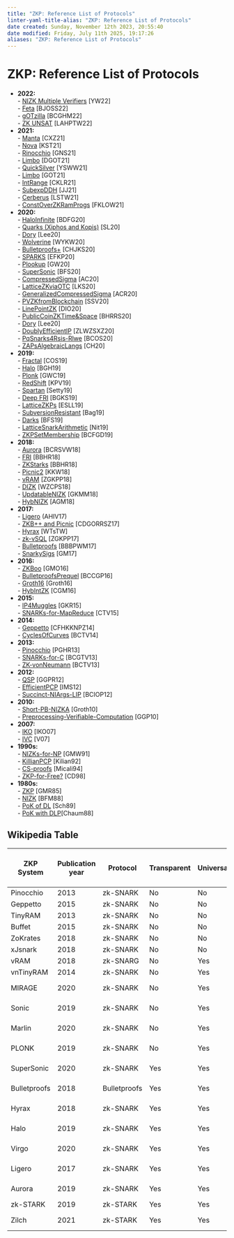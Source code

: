 ```yaml
---
title: "ZKP: Reference List of Protocols"
linter-yaml-title-alias: "ZKP: Reference List of Protocols"
date created: Sunday, November 12th 2023, 20:55:40
date modified: Friday, July 11th 2025, 19:17:26
aliases: "ZKP: Reference List of Protocols"
---
```


# ZKP: Reference List of Protocols

- **2022:**  
	  - [NIZK Multiple Verifiers](https://ia.cr/2022/063) [YW22]  
	  - [Feta](https://ia.cr/2022/082) [BJOSS22]  
	  - [gOTzilla](https://ia.cr/2022/170) [BCGHM22]  
	  - [ZK UNSAT](https://ia.cr/2022/206) [LAHPTW22]
- **2021:**  
	  - [Manta](https://ia.cr/2021/743) [CXZ21]  
	  - [Nova](https://ia.cr/2021/370) [KST21]  
	  - [Rinocchio](https://ia.cr/2021/322) [GNS21]  
	  - [Limbo](https://ia.cr/2021/215) [DGOT21]  
	  - [QuickSilver](https://ia.cr/2021/076) [YSWW21]  
	  - [Limbo](https://ia.cr/2021/215) [GOT21]  
	  - [IntRange](https://ia.cr/2021/540) [CKLR21]  
	  - [SubexpDDH](https://ia.cr/2021/514) [JJ21]  
	  - [Cerberus](https://ia.cr/2021/030) [LSTW21]  
	  - [ConstOverZKRamProgs](https://ia.cr/2021/979) [FKLOW21]
- **2020:**  
	  - [HaloInfinite](https://ia.cr/2020/1536) [BDFG20]  
	  - [Quarks (Xiphos and Kopis)](https://ia.cr/2020/1275) [SL20]  
	  - [Dory](https://ia.cr/2020/1274) [Lee20]  
	  - [Wolverine](https://ia.cr/2020/925) [WYKW20]  
	  - [Bulletproofs+](https://ia.cr/2020/735) [CHJKS20]  
	  - [SPARKS](https://ia.cr/2020/994) [EFKP20]  
	  - [Plookup](https://ia.cr/2020/315) [GW20]  
	  - [SuperSonic](https://ia.cr/2019/1229) [BFS20]  
	  - [CompressedSigma](https://ia.cr/2020/152) [AC20]  
	  - [LatticeZKviaOTC](https://ia.cr/2020/1448) [LKS20]  
	  - [GeneralizedCompressedSigma](https://ia.cr/2020/1447) [ACR20]  
	  - [PVZKfromBlockchain](https://ia.cr/2020/1435) [SSV20]  
	  - [LinePointZK](https://ia.cr/2020/1446) [DIO20]  
	  - [PublicCoinZKTime&Space](https://ia.cr/2020/1425) [BHRRS20]  
	  - [Dory](https://ia.cr/2020/1274) [Lee20]  
	  - [DoublyEfficientIP](https://ia.cr/2020/1247) [ZLWZSXZ20]  
	  - [PqSnarks4Rsis-Rlwe](https://ia.cr/2020/1190) [BCOS20]  
	  - [ZAPsAlgebraicLangs](https://ia.cr/2020/286) [CH20]
- **2019:**  
	  - [Fractal](https://ia.cr/2019/1076) [COS19]  
	  - [Halo](https://ia.cr/2019/1021) [BGH19]  
	  - [Plonk](https://ia.cr/2019/953) [GWC19]  
	  - [RedShift](https://ia.cr/2019/1400) [KPV19]  
	  - [Spartan](https://ia.cr/2019/550) [Setty19]  
	  - [Deep FRI](https://arxiv.org/abs/1903.12243) [BGKS19]  
	  - [LatticeZKPs](https://ia.cr/2019/445) [ESLL19]  
	  - [SubversionResistant](https://ia.cr/2019/1162) [Bag19]  
	  - [Darks](https://ia.cr/2019/1229) [BFS19]  
	  - [LatticeSnarkArithmetic](https://ia.cr/2019/1251) [Nit19]  
	  - [ZKPSetMembership](https://ia.cr/2019/1255) [BCFGD19]
- **2018:**  
	  - [Aurora](https://ia.cr/2018/828) [BCRSVW18]  
	  - [FRI](https://doi.org/10.4230/LIPIcs.ICALP.2018.14) [BBHR18]  
	  - [ZKStarks](https://ia.cr/2018/046) [BBHR18]  
	  - [Picnic2](https://ia.cr/2018/475) [KKW18]  
	  - [vRAM](https://doi.org/10.1109/SP.2018.00013) [ZGKPP18]  
	  - [DIZK](https://ia.cr/2018/691) [WZCPS18]  
	  - [UpdatableNIZK](https://ia.cr/2018/280) [GKMM18]  
	  - [HybNIZK](https://ia.cr/2018/557) [AGM18]
- **2017:**  
	  - [Ligero](https://acmccs.github.io/papers/p2087-amesA.pdf) (AHIV17)  
	  - [ZKB++ and Picnic](https://ia.cr/2017/279) [CDGORRSZ17]  
	  - [Hyrax](https://ia.cr/2017/1132) [WTsTW]  
	  - [zk-vSQL](https://ia.cr/2017/1146) [ZGKPP17]  
	  - [Bulletproofs](https://ia.cr/2017/1066) [BBBPWM17]  
	  - [SnarkySigs](https://ia.cr/2017/540) [GM17]
- **2016:**  
	  - [ZKBoo](https://ia.cr/2016/163) [GMO16]  
	  - [BulletproofsPrequel](https://ia.cr/2016/263) [BCCGP16]  
	  - [Groth16](https://ia.cr/2016/260) [Groth16]  
	  - [HybIntZK](<https://ia.cr/2016/583>) [CGM16]
- **2015:**  
	  - [IP4Muggles](https://eccc.weizmann.ac.il/report/2017/108/) [GKR15]  
	  - [SNARKs-for-MapReduce](https://ia.cr/2015/377) [CTV15]
- **2014:**  
	  - [Geppetto](https://ia.cr/2014/976) [CFHKKNPZ14]  
	  - [CyclesOfCurves](https://ia.cr/2014/595) [BCTV14]
- **2013:**  
	  - [Pinocchio](https://ia.cr/2013/279) [PGHR13]  
	  - [SNARKs-for-C](https://ia.cr/2013/507) [BCGTV13]  
	  - [ZK-vonNeumann](https://ia.cr/2013/879) [BCTV13]
- **2012:**  
	  - [QSP](https://ia.cr/2012/215) [GGPR12]  
	  - [EfficientPCP](https://doi.org/10.1007/978-3-642-28914-9_9) [IMS12]  
	  - [Succinct-NIArgs-LIP](https://ia.cr/2012/718) [BCIOP12]
- **2010:**  
	  - [Short-PB-NIZKA](https://www.iacr.org/archive/asiacrypt2010/6477323/6477323.pdf) [Groth10]  
	  - [Preprocessing-Verifiable-Computation](https://ia.cr/2009/547) [GGP10]
- **2007:**  
	  - [IKO](https://web.cs.ucla.edu/~rafail/PUBLIC/79.pdf) [IKO07]  
	  - [IVC](https://dspace.mit.edu/bitstream/handle/1721.1/38663/163581090-MIT.pdf) [V07]
- **1990s:**  
	  - [NIZKs-for-NP](https://doi.org/10.1145/116825.116852) [GMW91]  
	  - [KillianPCP](https://people.csail.mit.edu/vinodv/6892-Fall2013/efficientargs.pdf) [Kilian92]  
	  - [CS-proofs](https://doi.org/10.1137/S0097539795284959) [Micali94]  
	  - [ZKP-for-Free?](https://doi.org/10.7146/brics.v4i27.18953) [CD98]
- **1980s:**  
	  - [ZKP](https://doi.org/10.1137/0218012) [GMR85]  
	  - [NIZK](https://doi.org/10.1145/62212.62222) [BFM88]  
	  - [PoK of DL](https://doi.org/10.1007/0-387-34805-0_22) [Sch89]  
	  - [PoK with DLP](https://doi.org/10.1007/3-540-39118-5_13)[Chaum88]

## Wikipedia Table

| ZKP System      | Publication year | Protocol   | Transparent | Universal | Plausibly Post-Quantum Secure | Programming Paradigm   |
|-----------------|-------------------|------------|-------------|-----------|-------------------------------|------------------------|
| Pinocchio       | 2013              | zk-SNARK   | No          | No        | No                            | Procedural             |
| Geppetto        | 2015              | zk-SNARK   | No          | No        | No                            | Procedural             |
| TinyRAM         | 2013              | zk-SNARK   | No          | No        | No                            | Procedural             |
| Buffet          | 2015              | zk-SNARK   | No          | No        | No                            | Procedural             |
| ZoKrates        | 2018              | zk-SNARK   | No          | No        | No                            | Procedural             |
| xJsnark         | 2018              | zk-SNARK   | No          | No        | No                            | Procedural             |
| vRAM            | 2018              | zk-SNARG   | No          | Yes       | No                            | Assembly               |
| vnTinyRAM       | 2014              | zk-SNARK   | No          | Yes       | No                            | Procedural             |
| MIRAGE          | 2020              | zk-SNARK   | No          | Yes       | No                            | Arithmetic Circuits    |
| Sonic           | 2019              | zk-SNARK   | No          | Yes       | No                            | Arithmetic Circuits    |
| Marlin          | 2020              | zk-SNARK   | No          | Yes       | No                            | Arithmetic Circuits    |
| PLONK           | 2019              | zk-SNARK   | No          | Yes       | No                            | Arithmetic Circuits    |
| SuperSonic      | 2020              | zk-SNARK   | Yes         | Yes       | No                            | Arithmetic Circuits    |
| Bulletproofs    | 2018              | Bulletproofs| Yes         | Yes       | No                            | Arithmetic Circuits    |
| Hyrax           | 2018              | zk-SNARK   | Yes         | Yes       | No                            | Arithmetic Circuits    |
| Halo            | 2019              | zk-SNARK   | Yes         | Yes       | No                            | Arithmetic Circuits    |
| Virgo           | 2020              | zk-SNARK   | Yes         | Yes       | Yes                           | Arithmetic Circuits    |
| Ligero          | 2017              | zk-SNARK   | Yes         | Yes       | Yes                           | Arithmetic Circuits    |
| Aurora          | 2019              | zk-SNARK   | Yes         | Yes       | Yes                           | Arithmetic Circuits    |
| zk-STARK        | 2019              | zk-STARK   | Yes         | Yes       | Yes                           | Assembly               |
| Zilch           | 2021              | zk-STARK   | Yes         | Yes       | Yes                           | Object-Oriented        |
